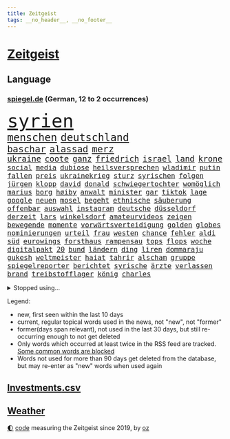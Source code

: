 ```yaml
---
title: Zeitgeist
tags: __no_header__, __no_footer__
---
```


# [Zeitgeist](https://oliz.io/zeitgeist/)

## Language

<h3><a href="https://www.spiegel.de" target="_blank">spiegel.de</a> (German, 12 to 2 occurrences)</h3>
<p style="font-family:monospace">
<span style="font-size:32pt"><a href="news_links.html#syrien" class="current">syrien</a></span>
<br>
<span style="font-size:18pt"><a href="news_links.html#menschen" class="current">menschen</a></span>
<span style="font-size:18pt"><a href="news_links.html#deutschland" class="current">deutschland</a></span>
<br>
<span style="font-size:16pt"><a href="news_links.html#baschar" class="current">baschar</a></span>
<span style="font-size:16pt"><a href="news_links.html#alassad" class="current">alassad</a></span>
<span style="font-size:16pt"><a href="news_links.html#merz" class="current">merz</a></span>
<br>
<span style="font-size:14pt"><a href="news_links.html#ukraine" class="current">ukraine</a></span>
<span style="font-size:14pt"><a href="news_links.html#coote" class="current">coote</a></span>
<span style="font-size:14pt"><a href="news_links.html#ganz" class="current">ganz</a></span>
<span style="font-size:14pt"><a href="news_links.html#friedrich" class="current">friedrich</a></span>
<span style="font-size:14pt"><a href="news_links.html#israel" class="current">israel</a></span>
<span style="font-size:14pt"><a href="news_links.html#land" class="current">land</a></span>
<span style="font-size:14pt"><a href="news_links.html#krone" class="current">krone</a></span>
<br>
<span style="font-size:12pt"><a href="news_links.html#social" class="current">social</a></span>
<span style="font-size:12pt"><a href="news_links.html#media" class="current">media</a></span>
<span style="font-size:12pt"><a href="news_links.html#dubiose" class="current">dubiose</a></span>
<span style="font-size:12pt"><a href="news_links.html#heilsversprechen" class="new">heilsversprechen</a></span>
<span style="font-size:12pt"><a href="news_links.html#wladimir" class="current">wladimir</a></span>
<span style="font-size:12pt"><a href="news_links.html#putin" class="current">putin</a></span>
<span style="font-size:12pt"><a href="news_links.html#fallen" class="current">fallen</a></span>
<span style="font-size:12pt"><a href="news_links.html#preis" class="current">preis</a></span>
<span style="font-size:12pt"><a href="news_links.html#ukrainekrieg" class="current">ukrainekrieg</a></span>
<span style="font-size:12pt"><a href="news_links.html#sturz" class="current">sturz</a></span>
<span style="font-size:12pt"><a href="news_links.html#syrischen" class="current">syrischen</a></span>
<span style="font-size:12pt"><a href="news_links.html#folgen" class="current">folgen</a></span>
<span style="font-size:12pt"><a href="news_links.html#jürgen" class="current">jürgen</a></span>
<span style="font-size:12pt"><a href="news_links.html#klopp" class="current">klopp</a></span>
<span style="font-size:12pt"><a href="news_links.html#david" class="current">david</a></span>
<span style="font-size:12pt"><a href="news_links.html#donald" class="current">donald</a></span>
<span style="font-size:12pt"><a href="news_links.html#schwiegertochter" class="new">schwiegertochter</a></span>
<span style="font-size:12pt"><a href="news_links.html#womöglich" class="current">womöglich</a></span>
<span style="font-size:12pt"><a href="news_links.html#marius" class="current">marius</a></span>
<span style="font-size:12pt"><a href="news_links.html#borg" class="current">borg</a></span>
<span style="font-size:12pt"><a href="news_links.html#høiby" class="current">høiby</a></span>
<span style="font-size:12pt"><a href="news_links.html#anwalt" class="current">anwalt</a></span>
<span style="font-size:12pt"><a href="news_links.html#minister" class="current">minister</a></span>
<span style="font-size:12pt"><a href="news_links.html#gar" class="current">gar</a></span>
<span style="font-size:12pt"><a href="news_links.html#tiktok" class="current">tiktok</a></span>
<span style="font-size:12pt"><a href="news_links.html#lage" class="current">lage</a></span>
<span style="font-size:12pt"><a href="news_links.html#google" class="current">google</a></span>
<span style="font-size:12pt"><a href="news_links.html#neuen" class="current">neuen</a></span>
<span style="font-size:12pt"><a href="news_links.html#mosel" class="new">mosel</a></span>
<span style="font-size:12pt"><a href="news_links.html#begeht" class="new">begeht</a></span>
<span style="font-size:12pt"><a href="news_links.html#ethnische" class="new">ethnische</a></span>
<span style="font-size:12pt"><a href="news_links.html#säuberung" class="new">säuberung</a></span>
<span style="font-size:12pt"><a href="news_links.html#offenbar" class="current">offenbar</a></span>
<span style="font-size:12pt"><a href="news_links.html#auswahl" class="current">auswahl</a></span>
<span style="font-size:12pt"><a href="news_links.html#instagram" class="current">instagram</a></span>
<span style="font-size:12pt"><a href="news_links.html#deutsche" class="current">deutsche</a></span>
<span style="font-size:12pt"><a href="news_links.html#düsseldorf" class="current">düsseldorf</a></span>
<span style="font-size:12pt"><a href="news_links.html#derzeit" class="current">derzeit</a></span>
<span style="font-size:12pt"><a href="news_links.html#lars" class="current">lars</a></span>
<span style="font-size:12pt"><a href="news_links.html#winkelsdorf" class="new">winkelsdorf</a></span>
<span style="font-size:12pt"><a href="news_links.html#amateurvideos" class="new">amateurvideos</a></span>
<span style="font-size:12pt"><a href="news_links.html#zeigen" class="current">zeigen</a></span>
<span style="font-size:12pt"><a href="news_links.html#bewegende" class="current">bewegende</a></span>
<span style="font-size:12pt"><a href="news_links.html#momente" class="current">momente</a></span>
<span style="font-size:12pt"><a href="news_links.html#vorwärtsverteidigung" class="new">vorwärtsverteidigung</a></span>
<span style="font-size:12pt"><a href="news_links.html#golden" class="current">golden</a></span>
<span style="font-size:12pt"><a href="news_links.html#globes" class="new">globes</a></span>
<span style="font-size:12pt"><a href="news_links.html#nominierungen" class="new">nominierungen</a></span>
<span style="font-size:12pt"><a href="news_links.html#urteil" class="current">urteil</a></span>
<span style="font-size:12pt"><a href="news_links.html#frau" class="current">frau</a></span>
<span style="font-size:12pt"><a href="news_links.html#westen" class="current">westen</a></span>
<span style="font-size:12pt"><a href="news_links.html#chance" class="current">chance</a></span>
<span style="font-size:12pt"><a href="news_links.html#fehler" class="current">fehler</a></span>
<span style="font-size:12pt"><a href="news_links.html#aldi" class="current">aldi</a></span>
<span style="font-size:12pt"><a href="news_links.html#süd" class="current">süd</a></span>
<span style="font-size:12pt"><a href="news_links.html#eurowings" class="current">eurowings</a></span>
<span style="font-size:12pt"><a href="news_links.html#forsthaus" class="new">forsthaus</a></span>
<span style="font-size:12pt"><a href="news_links.html#rampensau" class="new">rampensau</a></span>
<span style="font-size:12pt"><a href="news_links.html#tops" class="current">tops</a></span>
<span style="font-size:12pt"><a href="news_links.html#flops" class="current">flops</a></span>
<span style="font-size:12pt"><a href="news_links.html#woche" class="current">woche</a></span>
<span style="font-size:12pt"><a href="news_links.html#digitalpakt" class="current">digitalpakt</a></span>
<span style="font-size:12pt"><a href="news_links.html#20" class="current">20</a></span>
<span style="font-size:12pt"><a href="news_links.html#bund" class="current">bund</a></span>
<span style="font-size:12pt"><a href="news_links.html#ländern" class="current">ländern</a></span>
<span style="font-size:12pt"><a href="news_links.html#ding" class="current">ding</a></span>
<span style="font-size:12pt"><a href="news_links.html#liren" class="current">liren</a></span>
<span style="font-size:12pt"><a href="news_links.html#dommaraju" class="current">dommaraju</a></span>
<span style="font-size:12pt"><a href="news_links.html#gukesh" class="current">gukesh</a></span>
<span style="font-size:12pt"><a href="news_links.html#weltmeister" class="current">weltmeister</a></span>
<span style="font-size:12pt"><a href="news_links.html#haiat" class="new">haiat</a></span>
<span style="font-size:12pt"><a href="news_links.html#tahrir" class="new">tahrir</a></span>
<span style="font-size:12pt"><a href="news_links.html#alscham" class="new">alscham</a></span>
<span style="font-size:12pt"><a href="news_links.html#gruppe" class="current">gruppe</a></span>
<span style="font-size:12pt"><a href="news_links.html#spiegelreporter" class="current">spiegelreporter</a></span>
<span style="font-size:12pt"><a href="news_links.html#berichtet" class="current">berichtet</a></span>
<span style="font-size:12pt"><a href="news_links.html#syrische" class="new">syrische</a></span>
<span style="font-size:12pt"><a href="news_links.html#ärzte" class="current">ärzte</a></span>
<span style="font-size:12pt"><a href="news_links.html#verlassen" class="current">verlassen</a></span>
<span style="font-size:12pt"><a href="news_links.html#brand" class="current">brand</a></span>
<span style="font-size:12pt"><a href="news_links.html#treibstofflager" class="new">treibstofflager</a></span>
<span style="font-size:12pt"><a href="news_links.html#könig" class="current">könig</a></span>
<span style="font-size:12pt"><a href="news_links.html#charles" class="current">charles</a></span>
</p>
<details>
<summary>Stopped using...</summary>
<p class="former" style="font-size:12pt">
wünscht(1510) doppelt(1509) entdeckte(1509) golf(1509) enorm(1508) tempo(1508) vermutlich(1508) arsenal(1507) polizist(1507) ausgebrochen(1506) beamten(1506) gefährlichen(1506) tötete(1506) wechseln(1506) beobachten(1505) himmel(1505) krankenhäuser(1505) mannschaft(1505) sicherheitsbehörden(1505) verlegt(1505) forderungen(1504) landkreis(1504) lebensmittel(1504) nahmen(1504) 2018(1503) andreas(1503) betrieb(1503) durchsetzen(1503) helfer(1503) innenministerium(1503) tödlicher(1503) verhaftet(1503) corona(1502) ermöglichen(1502) infrage(1502) pressekonferenz(1502) willen(1502) covid(1501) haltung(1501) pressestimmen(1501) software(1501) verlierer(1501) überall(1501) flugzeuge(1500) streitkräfte(1500) veranstaltung(1500) 500(1499) begründung(1499) bidens(1499) lebte(1499) löste(1499) mörder(1499) waffe(1499) welle(1499) all(1498) angeblichen(1498) erzählen(1498) käufer(1498) möglichst(1498) anspruch(1497) august(1497) nutzte(1497) party(1497) rassistischen(1497) üben(1497) roman(1496) öffnen(1496) erkennen(1495) hoher(1495) lösung(1495) mitteln(1495) super(1495) abstand(1494) demokratische(1494) islamischen(1494) töten(1494) anwälte(1493) endspiel(1493) verbände(1493) bestätigen(1492) zugelassen(1491) pflanzen(1490) filme(1489) tonnen(1489) bestehen(1488) überholt(1487) warm(1486) geschäftsführer(1485) fernsehen(1484) empfängt(1483) gesamten(1481) großem(1481) zurückgegangen(1479) politikerin(1478) prognose(1478) hilfen(1477) rettung(1476) vfb(1476) solchen(1475) stress(1475) orten(1474) retter(1473) pleite(1470) schock(1469) vermisste(1467) verständnis(1467) energie(1462) drohne(1450) rache(1449) berichtete(1410) milliardär(1395) expräsidenten(1378) rückgang(1366) orte(1347) long(1323) 38(1275) müll(1255) kolumbien(1253) erhofft(1187) börsen(1181) world(1168) entlasten(1163) hawaii(1163) vorfeld(1154) worum(1146) halbes(1125) otto(1089) entsteht(1086) einziger(1083) verletzung(1070) waffenlieferungen(1056) spektakel(1043) explosionen(1041) inhalte(1041) helikopter(1022) lohnen(1018) 2014(1016) spiegeltitelstory(1001) nebenbei(983) töchter(982) empfang(979) lindners(974) niedersächsischen(963) handys(957) antisemitische(952) heiß(935) dänischen(915) budapest(914) stockholm(904) schwächen(903) misshandelt(891) 86(890) angehörigen(888) gegenwart(884) setzten(878) verstoßen(871) schwächelt(868) ähnlichen(857) angespannt(850) subventionen(840) giorgia(839) wünsche(825) eingreifen(814) kommunikation(811) kündigung(807) parallel(750) abgeben(749) spion(737) böhmermann(734) wirtschaftliche(728) roland(724) angriffs(720) 47(719) abschiebungen(716) jahresbeginn(710) größeren(705) legendäre(701) überschritten(699) reichsbürger(695) pokal(686) sachsens(684) umstrittener(682) befasst(670) ricarda(670) weimar(662) baden(660) läufer(657) gravierende(656) freiwillige(655) kläger(650) panik(641) dfbpokal(639) basketball(627) wurzeln(626) 15jähriger(625) duisburg(620) gen(617) überwunden(613) dringt(593) bar(581) massenhaft(581) beine(578) einsturz(577) experiment(577) nachts(577) erforscht(569) auffällig(568) court(567) spaniens(564) kretschmer(563) diebstahl(559) zürich(555) infolge(552) inhaftierte(550) staats(541) rasen(526) zügen(522) steve(514) quellen(513) benachteiligt(509) afdpolitiker(499) erweitert(498) goldene(495) leitartikel(493) froh(488) football(485) stützen(483) bewaffnete(482) butter(477) instagrampost(477) margot(473) belohnt(472) geprüft(471) geöffnet(471) gedreht(470) niemanden(467) mary(462) rekonstruktion(456) american(455) afdchef(454) überqueren(454) kontrollverlust(448) rtl(445) tvsender(438) 12000(431) anläuft(428) streaminganbietern(428) verfolgte(427) qualifikation(425) sportlich(425) demokratischen(423) darstellung(421) emily(421) grenzregion(417) verdrängt(416) raumstation(414) mobbing(413) wütend(406) intern(405) gerechnet(404) emotionaler(397) überraschende(395) wilde(393) neukölln(389) vulkanausbruch(389) wagt(389) sicherheitsgründen(388) belgischen(383) brandt(383) wild(382) verwenden(381) abschiebung(379) raab(378) fußballspieler(375) beyoncé(373) großvater(373) mangelt(372) ampelpartner(369) arbeitsrecht(368) manch(368) strengen(366) erfolgsserie(364) ehepaar(362) wisconsin(362) produzent(360) haftstrafen(356) jacob(352) dfbteam(351) einverstanden(350) exprofi(349) verhelfen(349) robbie(348) simon(345) unwahrscheinlich(344) stoffe(342) südosten(341) uganda(340) is(338) gerungen(337) zeitalter(336) buchempfehlungen(335) besitzen(334) omas(330) spdabgeordnete(329) on(328) zurückgewiesen(328) alkoholkonsum(327) frühzeitig(326) stürmt(326) frustriert(323) gebrannt(322) spekulationen(322) provokation(321) athen(320) mögen(320) bezeichnete(318) hansa(318) rammte(318) 1980(316) donbass(316) nvidia(316) seoul(315) passagier(313) normalerweise(312) briten(310) emobilität(306) wassermassen(306) 2006(305) sächsische(305) direkten(301) erhöhte(299) gefühlt(299) 65jährige(297) begraben(296) spottet(296) ball(290) korrigiert(290) hitlergruß(287) contest(286) eurovision(286) aufgespürt(285) macher(284) anerkennung(283) ismail(283) albion(279) riefen(279) brot(275) mallorca(275) usflugzeugbauer(275) geschichten(274) häusern(274) olivia(274) sportlichen(273) gerieten(272) frist(269) maximilian(269) verzögern(269) 450(267) schätzt(267) regenfällen(266) uswahlkampf(266) falschinformationen(265) rasch(265) kimmel(263) anschließenden(261) superstars(261) eindeutig(260) geheimdiensten(260) rechtslage(260) großvaters(259) kreativ(258) tvshow(258) übertrieben(258) marseille(257) persönlichkeit(256) running(256) versöhnung(256) entlang(255) ringe(253) beworfen(252) erfüllung(252) genervt(251) vertritt(249) klassenerhalt(248) schmerzensgeld(248) auftreten(246) mischung(246) staatspräsident(245) vermont(244) arbeitsbedingungen(243) spitzenkandidat(242) zucker(241) prahlt(240) gelsenkirchen(237) netzwerken(236) strahlkraft(236) verdächtig(233) fangen(231) noah(229) vegane(229) katja(228) dämpft(227) locker(225) louis(225) wehrmacht(225) türen(224) iraner(223) gesprächskanäle(222) sozialer(221) elektromobilität(220) gesenkt(220) benutzt(219) toren(217) bündnisse(216) schürt(215) bruno(214) loben(214) pelosi(214) verunsichert(214) konzerten(213) vergeltungsschlag(211) verspielt(210) brighton(209) entschädigen(209) hove(209) vergisst(209) bmw(206) indiana(206) auswärtiges(205) schwangere(205) stromnetz(205) angeschlossen(203) protokoll(203) angetreten(201) überflutet(201) kriselnden(200) shows(200) kommentare(199) rekordwert(199) clip(198) ideal(198) jeweiligen(198) sportwissenschaftler(198) flüchtlingslager(196) haare(196) taktik(196) besuchte(195) bnd(195) brötchen(195) ankara(194) forschenden(193) freunden(193) meinungsfreiheit(193) voraussetzungen(193) likes(192) entgegenzusetzen(190) späteren(190) intensiven(188) arbeitslosigkeit(187) ego(187) geteilt(187) adams(186) enkelin(185) komme(184) rasmus(184) leclerc(182) resolution(179) steven(179) anspannung(178) fußballspiele(178) griechischen(178) stiegen(175) mächtig(173) scotland(173) verschwörungsmythen(173) yard(173) ähnelt(172) 23jähriger(171) apotheken(171) verschiedener(171) klimawandels(170) erdrutschen(169) verwaltungsgericht(168) hannes(167) sturzfluten(167) jubelt(164) militärmanöver(164) niedrigste(164) cornelius(163) dieckmann(163) ereignisse(163) kinshasa(163) supreme(163) lügt(162) wahlkreis(162) gabe(160) wussten(160) auswärtsspiel(159) nbastar(159) doppelspitze(158) papa(158) ross(157) back(156) grenzwerte(156) linkenchefin(156) verabschiedete(156) bürgerinnen(155) funk(155) lehnte(155) flüchteten(154) schwangerschaft(154) alliierten(153) nachtzug(152) pita(152) 33jähriger(151) psychotherapeut(151) retteten(151) indonesischen(150) jemanden(150) wars(150) eingebrochen(149) hollywoodstars(149) weltraum(149) umgesetzt(148) beifahrer(147) fragwürdig(147) opa(147) sklerose(147) ansiedlung(146) verstärken(146) friseur(145) grönemeyer(145) klose(145) miroslav(145) schwarzarbeit(143) demokrat(142) grundsatzentscheidung(142) halter(142) hofer(142) parteigründerin(142) passende(142) blutige(141) stach(141) eugh(140) gefürchtet(140) kuriosen(138) alkoholfahrt(137) attestiert(137) lebe(136) waffengewalt(136) überwiegend(136) bootsunglück(135) ryanair(135) unausweichlich(135) 41(133) angekündigte(133) jacksons(133) mittelschicht(133) quote(133) ussoldaten(133) sicherte(132) xaccount(132) inspiration(131) behauptungen(130) ertrunken(130) simone(130) wirbelsturm(130) privatleben(129) justizsenatorin(128) erschüttern(127) männlich(127) verbracht(127) überprüft(127) erschließen(126) sympathien(126) badenberg(125) heimwm(125) verborgen(125) lacht(124) verwüstung(123) extinction(122) rebellion(122) bswchefin(120) derzeitige(120) abbrechen(119) anschlagsplänen(119) mobilisieren(119) flugzeugen(118) schmuggeln(118) schwedische(118) vorüber(118) demokratin(117) orbáns(117) tribüne(117) gehoben(116) moreno(116) wattenmeer(116) analysen(115) erweist(115) regierungsbildung(115) gewehr(114) jd(114) pitzke(114) privatjets(114) sparprogramm(114) vance(114) anrichten(113) artenschutz(113) gruppierung(113) rechtsextrem(113) hose(112) rivalin(112) zögern(112) gepostet(111) postete(111) milwaukee(110) muhammad(110) auslöst(109) erfurt(107) zwillinge(107) prix(106) ampelkrise(105) rückschläge(105) sechster(105) steuerbetrug(105) einzigartigen(104) lateinamerika(104) wesen(104) kalifornischen(103) kreta(103) suchmaschine(103) vandalismus(103) autokraten(101) hans(101) herausfordert(101) medienkonsum(101) sportwelt(101) vernichtet(101) weint(101) datum(100) ermöglicht(100) liveblog(100) schuldigen(100) zentrums(100) 18000(99) diebesgut(99) einigkeit(99) mittag(99) militante(98) swifties(98) gutachter(97) uspräsidentschaftskandidat(97) bagger(96) impfgegner(96) nelles(96) verfolgungsjagd(96) arnold(95) brennender(95) unabhängigkeit(95) hey(94) krankschreibung(94) würzburg(94) nina(92) satiriker(92) anhaltende(91) landesweit(91) technischer(91) verlegers(91) wolf(91) altbekannten(90) arbeitsbelastung(90) asiatischen(90) biologische(90) nationalstürmer(90) typisch(90) breakerin(89) podcaster(89) rogan(89) uspräsidentschaftswahl(89) überdosis(89) bevorstehen(88) ergangen(88) gesichtserkennung(88) gíslason(88) letztlich(88) unterliefen(88) weitaus(88) konkretisiert(87) armenviertel(86) elizabeth(86) japanischer(86) ruderte(86) lebzeiten(85) verbannt(85) ajax(84) anhängern(84) gunn(84) rachael(84) wirksam(84) aufwachsen(83) gegenangriff(83) herab(83) nachhaltig(83) garantieren(82) krisenregion(82) modells(82) spürbare(82) unverhohlen(82) zerfällt(82) 30000(81) absender(81) fackel(81) intelligente(81) kapitol(81) preisgekrönt(81) uspräsidentschaftskandidatin(81) 94(80) andernfalls(80) bekämpft(80) diskutierten(80) egoistisch(80) entertainer(80) ines(80) klauen(80) klemm(80) nutzlos(80) schlagersängerin(80) trumplager(80) abzuschreiben(79) beklagte(79) ikea(79) polizeikräfte(79) schützenhilfe(79) werbeverbot(79) zwangsweise(79) 32jähriger(78) 91(78) ausführlich(78) bakterien(78) gropp(78) käse(78) legenden(78) reint(78) schwerdtner(78) state(78) #metoo(77) ahmad(77) bewirbt(77) gewandt(77) mutationen(77) propalästinademo(77) schwedischer(77) seil(77) sicherheitsbedenken(77) stromverbrauch(77) trumpfan(77) anästhesist(76) bemerkte(76) fahrlässiger(76) imbiss(76) lande(76) mobilisiert(76) uskorrespondent(76) usverteidigungsministerium(76) böllern(75) dc(75) komplexe(75) beschimpfte(74) diebstähle(74) eingestuft(74) kramatorsk(74) nachmittags(74) nachschub(74) pakistanischen(74) remakes(74) revision(74) ss(74) thüringenwahl(74) verwandelt(74) skandierten(73) südfrankreich(73) banner(72) benötigen(72) bergungsarbeiten(72) rahmenbedingungen(72) befruchtung(71) bezwingt(71) erfolgschancen(71) nochmals(71) parteivorsitz(71) ausgewiesen(70) befugnisse(70) dfbkader(70) francis(70) gestiegenen(70) klum(70) teller(70) geküsst(69) ironman(69) quentin(69) tarantino(69) tsmc(69) unfairen(69) verlängerte(69) zurückzutreten(69) eingestuften(68) gesetzes(68) missgeschick(68) rühmt(68) schicksalswahl(68) unentschlossene(68) bildungssystems(67) coman(67) dargestellt(67) essenziell(67) expartnerin(67) kingsley(67) krebserkrankung(67) ligaspiel(67) schwanken(67) verrückte(67) ampelpartnern(66) autoritäre(66) brinkmann(66) caren(66) feierlichen(66) impfen(66) intensiviert(66) nullerjahre(66) verbraucherzentrale(66) dreieinhalb(65) fremder(65) fällig(65) garage(65) genutzten(65) taumelt(65) armes(64) aufsichtsratschef(64) empathie(64) hugo(64) krankenversicherung(63) meinungsbeitrag(63) taifun(63) verfügbaren(63) zugenommen(63) akzeptiert(62) beneiden(62) bestritten(62) bundesrichter(62) nachlass(62) stöcken(62) angestimmt(61) aufhört(61) belohnen(61) berlinneukölln(61) kopfankopfrennen(61) krueger(61) restauriert(61) vda(61) vwchef(61) yair(61) bastelt(60) festgehalten(60) ricky(60) spiegelkorrespondenten(60) zerbröselt(60) angesagtesten(59) eagles(59) gläubiger(59) lehrerinnen(59) michigan(59) nahostpolitik(59) worklifebalance(59) angefühlt(58) beugt(58) kaufprämie(58) uspräsidentschaftswahlen(58) wählern(58) lebensmittelpreise(57) madrids(57) wahlfälschung(57) wahrheiten(57) carolabrücke(56) geworben(56) hecking(56) lügner(56) saintgermain(56) yorks(56) drogenbanden(55) freundlich(55) klingeln(55) lebensmittelchemiker(55) olivenöl(55) räumte(55) verdiente(55) ballon(54) esc(54) frisur(54) supertaifun(54) verfolger(54) distanzen(53) hosen(53) nachweis(53) studiert(53) dgb(52) eliteeinheit(52) härteren(52) intelfabrik(52) smartwatches(52) statements(52) transportieren(52) vertrieb(52) elfjähriger(51) germany(51) stabschefin(51) finanzbranche(50) hassen(50) katastrophengebiet(50) monteiro(50) nebel(50) night(50) saturday(50) verteidigungsausgaben(50) alien(49) bundesligasaison(49) doppelpack(49) fridays(49) future(49) leidwesen(49) manipulationsvorwürfe(49) shōgun(49) stichprobenartig(49) toiletten(49) nacktfotos(48) titan(48) 180000(47) dauer(47) einfamilienhaus(47) neapel(47) nepal(47) opferzahl(47) ansagen(46) ausgezählt(46) eichhörnchen(46) fluten(46) gutverdiener(46) laiendarsteller(46) quelle(46) shanghai(46) strohe(46) unbarmherziger(46) untersagen(46) dateien(45) entweder(45) göring(45) halloweenparty(45) hermann(45) landespolitiker(45) myers(45) nadel(45) stimmabgabe(45) wahlkampfendspurt(45) wählergruppen(45) clinton(44) halloweenkostüm(44) holland(44) mithu(44) partieller(44) sanyal(44) todesurteil(44) vergebung(44) wahlnacht(44) wow(44) zunahme(44) beutel(43) kunsthalle(43) winterreifen(43) 110(42) einlaufen(42) erschrecken(42) exekutiert(42) helene(42) kinderlieder(42) lenken(42) mikrofon(42) nsdap(42) raketenbeschuss(42) rechtsextremist(42) republikanern(42) votieren(42) vwkrise(42) beschädigte(41) ehemaliges(41) einstellungen(41) heben(41) hillary(41) kern(41) roger(41) schauten(41) afc(40) besprüht(40) birmingham(40) freddy(40) gewinnwarnung(40) landtagspräsident(40) wahlkommission(40) wegzudenken(40) ausfliegen(39) cure(39) einsatzorte(39) hauptsitz(39) lehmann(39) umfunktioniert(39) vwkonzern(39) grünenspitze(38) muslimische(38) playoffrunde(38) pragmatismus(38) straßburg(38) trends(38) verhinderten(38) wettbewerbsfähigkeit(38) anpassen(37) bundesverbrechen(37) expolizist(37) fehleinschätzung(37) geregelt(37) hasskommentare(37) inhalten(37) libanesischen(37) preisentwicklung(37) wahlkampfspenden(37) übung(37) bezogen(36) gegentore(36) aktivismus(35) bestrafen(35) bundeswirtschaftsminister(35) ergeht(35) harris’(35) konsumieren(35) ordnungsrufe(35) palästinenserhilfswerk(35) panisch(35) produzierte(35) unrwa(35) untersuchten(35) zulasten(35) ausschreibung(34) hochrangiges(34) kohlendioxid(34) machbar(34) most(34) ndr(34) büros(33) coronainfektion(33) geschäften(33) hilflos(33) kitool(33) pizzeria(33) prophetische(33) schmieden(33) anfechten(32) barrymore(32) branchenverband(32) drew(32) eindringlich(32) manipulieren(32) speichern(32) supermacht(32) arafat(31) flügel(31) journalismus(31) stellantis(31) vwwerk(31) ehrlichkeit(30) erwarteten(30) exmitarbeiter(30) saint(30) sisters(30) traditionellen(30) verweigert(30) ausgezahlt(29) sexsymbol(29) zwecke(29) zwiebeln(29) downsyndrom(28) miosga(28) patzt(28) verewigt(28) analogen(27) feiertag(27) kabine(27) schnellere(27) örtlichen(27) gesetzesänderung(26) jüdischer(26) motiviert(26) neugierige(26) phoenix(26) suchergebnissen(26) überzeugungen(26) beweismaterial(25) billigflieger(25) feinden(25) reaktiviert(25) schwärmt(25) ausblick(24) bergsteigen(24) dummheit(24) himalaja(24) leistungsträger(24) minderjähriger(24) modeschöpfer(24) polizeikontrolle(24) zweitrangig(24) 15gradziel(23) antisemitismusresolution(23) ausgleichen(23) erweckt(23) eugipfel(23) gerätselt(23) mexikanischen(23) tanken(23) versicherungen(23) flaute(22) ikonisches(22) zusatzzölle(22) überholen(22) alleingänge(21) beschuldigten(21) filmsatire(21) ganderkesee(21) überweisung(21) eggert(20) insekten(20) sondierungsgespräche(20) verantwortungslos(20) wechselwähler(20) weltgemeinschaft(20) zerstörerische(20) 53jährige(19) ausziehen(19) deportieren(19) erzieher(19) fitnesstrend(19) märtyrer(19) sondierung(19) teig(19) bekennender(18) schwächelnde(18) vampire(18) alan(17) alleinsein(17) antike(17) blasel(17) boys(17) enormer(17) erinnerungskultur(17) jette(17) körperteile(17) life(17) nietzard(17) opel(17) tarifstreit(17) verhängte(17) zendaya(17) bessert(16) jetzigen(16) opelmutter(16) radikalisierung(16) stabile(16) trickserei(16) ungleichheit(16) zelle(16) aberglaube(15) bestsellerautorin(15) atomuboote(14) entschlossen(14) nbasaison(14) umsetzung(14) ebay(13) gazas(13) gesänge(13) landesverbandes(13) luftverschmutzung(13) stuttgarts(13) überfälle(13) 22jähriger(12) fahre(12) grippesaison(12) kunstfigur(12) kunststücke(12) legales(12) offizieller(12) gefängnismitarbeiter(11) justizvollzugsanstalt(11) letztem(11) merkwürdige(11) nordkoreanischer(11) stein(11) vergebens(11) wirtschaftsgipfel(11) überprüfen(11)
</p>
</details>
<p>Legend:
<ul>
<li><span class="new">new</span>, first seen within the last 10 days</li>
<li><span class="current">current</span>, regular topical words used in the news, not "new", not "former"</li>
<li><span class="former">former(days span relevant)</span>, not used in the last 30 days, but still re-occurring enough to not get deleted</li>
<li>Only words which occurred at least twice in the RSS feed are tracked. <a href="language/filters.py">Some common words are blocked</a></li>
<li>Words not used for more than 90 days get deleted from the database, but may re-enter as "new" words when used again</li>
</ul>
</p>

## [Investments](investments.html)[.csv](investments.csv)

## [Weather](weather.html)

<footer>
<a href="javascript:toggleTheme()" class="nav">🌓</a>
<a href="https://github.com/ooz/zeitgeist">code</a> measuring the Zeitgeist since 2019, by <a href="https://oliz.io">oz</a>
</footer>
